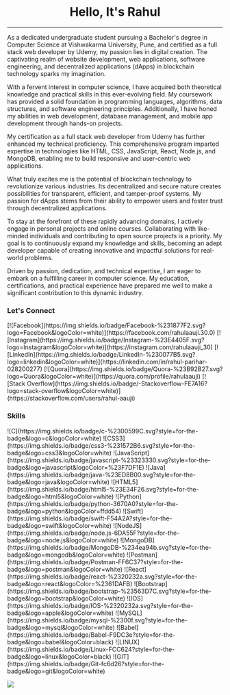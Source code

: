 <h1 align="center">Hello, It's Rahul</h1>
<hr>
<p>
  As a dedicated undergraduate student pursuing a Bachelor's degree in Computer Science at Vishwakarma University, Pune, and certified as a full stack web developer by Udemy, my passion lies in digital creation. The captivating realm of website development, web applications, software engineering, and decentralized applications (dApps) in blockchain technology sparks my imagination.

With a fervent interest in computer science, I have acquired both theoretical knowledge and practical skills in this ever-evolving field. My coursework has provided a solid foundation in programming languages, algorithms, data structures, and software engineering principles. Additionally, I have honed my abilities in web development, database management, and mobile app development through hands-on projects.

My certification as a full stack web developer from Udemy has further enhanced my technical proficiency. This comprehensive program imparted expertise in technologies like HTML, CSS, JavaScript, React, Node.js, and MongoDB, enabling me to build responsive and user-centric web applications.

What truly excites me is the potential of blockchain technology to revolutionize various industries. Its decentralized and secure nature creates possibilities for transparent, efficient, and tamper-proof systems. My passion for dApps stems from their ability to empower users and foster trust through decentralized applications.

To stay at the forefront of these rapidly advancing domains, I actively engage in personal projects and online courses. Collaborating with like-minded individuals and contributing to open source projects is a priority. My goal is to continuously expand my knowledge and skills, becoming an adept developer capable of creating innovative and impactful solutions for real-world problems.

Driven by passion, dedication, and technical expertise, I am eager to embark on a fulfilling career in computer science. My education, certifications, and practical experience have prepared me well to make a significant contribution to this dynamic industry.
</p>

<h3>Let's Connect</h3>
[![Facebook](https://img.shields.io/badge/Facebook-%231877F2.svg?logo=Facebook&logoColor=white)](https://facebook.com/rahulaauji.30.0) [![Instagram](https://img.shields.io/badge/Instagram-%23E4405F.svg?logo=Instagram&logoColor=white)](https://instagram.com/rahulaauji_30) [![LinkedIn](https://img.shields.io/badge/LinkedIn-%230077B5.svg?logo=linkedin&logoColor=white)](https://linkedin.com/in/rahul-parihar-028200277) [![Quora](https://img.shields.io/badge/Quora-%23B92B27.svg?logo=Quora&logoColor=white)](https://quora.com/profile/rahulaauji) [![Stack Overflow](https://img.shields.io/badge/-Stackoverflow-FE7A16?logo=stack-overflow&logoColor=white)](https://stackoverflow.com/users/rahul-aauji) 

<h3>Skills</h3>
![C](https://img.shields.io/badge/c-%2300599C.svg?style=for-the-badge&logo=c&logoColor=white) ![CSS3](https://img.shields.io/badge/css3-%231572B6.svg?style=for-the-badge&logo=css3&logoColor=white) ![JavaScript](https://img.shields.io/badge/javascript-%23323330.svg?style=for-the-badge&logo=javascript&logoColor=%23F7DF1E) ![Java](https://img.shields.io/badge/java-%23ED8B00.svg?style=for-the-badge&logo=java&logoColor=white) ![HTML5](https://img.shields.io/badge/html5-%23E34F26.svg?style=for-the-badge&logo=html5&logoColor=white) ![Python](https://img.shields.io/badge/python-3670A0?style=for-the-badge&logo=python&logoColor=ffdd54) ![Swift](https://img.shields.io/badge/swift-F54A2A?style=for-the-badge&logo=swift&logoColor=white) ![NodeJS](https://img.shields.io/badge/node.js-6DA55F?style=for-the-badge&logo=node.js&logoColor=white) ![MongoDB](https://img.shields.io/badge/MongoDB-%234ea94b.svg?style=for-the-badge&logo=mongodb&logoColor=white) ![Postman](https://img.shields.io/badge/Postman-FF6C37?style=for-the-badge&logo=postman&logoColor=white) ![React](https://img.shields.io/badge/react-%2320232a.svg?style=for-the-badge&logo=react&logoColor=%2361DAFB) ![Bootstrap](https://img.shields.io/badge/bootstrap-%23563D7C.svg?style=for-the-badge&logo=bootstrap&logoColor=white) ![IOS](https://img.shields.io/badge/IOS-%2320232a.svg?style=for-the-badge&logo=apple&logoColor=white) ![MySQL](https://img.shields.io/badge/mysql-%2300f.svg?style=for-the-badge&logo=mysql&logoColor=white) ![Babel](https://img.shields.io/badge/Babel-F9DC3e?style=for-the-badge&logo=babel&logoColor=black) ![LINUX](https://img.shields.io/badge/Linux-FCC624?style=for-the-badge&logo=linux&logoColor=black) ![GIT](https://img.shields.io/badge/Git-fc6d26?style=for-the-badge&logo=git&logoColor=white)

[![](https://visitcount.itsvg.in/api?id=rahulaauji-30&icon=0&color=0)](https://visitcount.itsvg.in)
